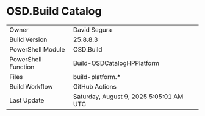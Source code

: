 ﻿# OSD.Build Catalog

| | |
|-|-|
| Owner | David Segura |
| Build Version | 25.8.8.3 |
| PowerShell Module | OSD.Build |
| PowerShell Function | Build-OSDCatalogHPPlatform |
| Files | build-platform.* |
| Build Workflow | GitHub Actions |
| Last Update | Saturday, August 9, 2025 5:05:01 AM UTC |
